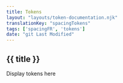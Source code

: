 ```yaml
---
title: Tokens
layout: "layouts/token-documentation.njk"
translationKey: "spacingTokens"
tags: ['spacingFR', 'tokens']
date: "git Last Modified"
---
```


## {{ title }}

Display tokens here
